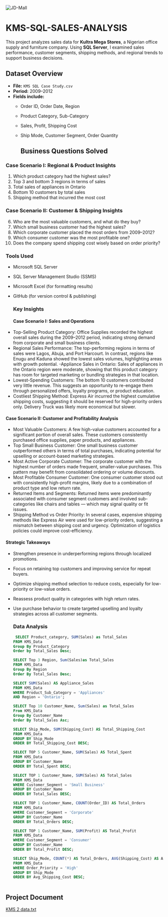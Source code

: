 
![JD-Mall](https://github.com/user-attachments/assets/44e6d990-9902-4102-89d4-d41358b57d87)




# KMS-SQL-SALES-ANALYSIS
This project analyzes sales data for **Kultra Mega Stores**, a Nigerian office supply and furniture company. Using **SQL Server**, I examined sales performance, customer segments, shipping methods, and regional trends to support business decisions.
## Dataset Overview

- **File:** `KMS SQL Case Study.csv`
- **Period:** 2009–2012
- **Fields include:**  
  - Order ID, Order Date, Region  
  - Product Category, Sub-Category  
  - Sales, Profit, Shipping Cost  
  - Ship Mode, Customer Segment, Order Quantity
 
    ## Business Questions Solved

### **Case Scenario I: Regional & Product Insights**

1. Which product category had the highest sales?
2. Top 3 and bottom 3 regions in terms of sales  
3. Total sales of appliances in Ontario  
4. Bottom 10 customers by total sales  
5. Shipping method that incurred the most cost

###  **Case Scenario II: Customer & Shipping Insights**

6.  Who are the most valuable customers, and what do they buy?  
7.  Which small business customer had the highest sales?  
8.  Which corporate customer placed the most orders from 2009–2012?  
9.  Which consumer customer was the most profitable one?  
10.  Does the company spend shipping cost wisely based on order priority?

###  Tools Used

* Microsoft SQL Server
* SQL Server Management Studio (SSMS)
* Microsoft Excel (for formatting results)
* GitHub (for version control & publishing)

  ### Key Insights
  #### Case Scenario I: Sales and Operations
- Top-Selling Product Category: Office Supplies recorded the highest overall sales during the 2009–2012 period, indicating strong demand from corporate and small business clients.
- Regional Sales Performance: The top-performing regions in terms of sales were Lagos, Abuja, and Port Harcourt. In contrast, regions like Enugu and Kaduna showed the lowest sales volumes, highlighting areas with growth potential.
-Appliance Sales in Ontario: Sales of appliances in the Ontario region were moderate, showing that this product category has room for targeted marketing or bundling strategies in that location.
- Lowest-Spending Customers: The bottom 10 customers contributed very little revenue. This suggests an opportunity to re-engage them through personalized offers, loyalty programs, or product education.
- Costliest Shipping Method: Express Air incurred the highest cumulative shipping costs, suggesting it should be reserved for high-priority orders only. Delivery Truck was likely more economical but slower.

#### Case Scenario II: Customer and Profitability Analysis
- Most Valuable Customers: A few high-value customers accounted for a significant portion of overall sales. These customers consistently purchased office supplies, paper products, and appliances.
- Top Small Business Customer: One small business customer outperformed others in terms of total purchases, indicating potential for upselling or account-based marketing strategies.
- Most Active Corporate Customer: The corporate customer with the highest number of orders made frequent, smaller-value purchases. This pattern may benefit from consolidated ordering or volume discounts.
- Most Profitable Consumer Customer: One consumer customer stood out with consistently high-profit margins, likely due to a combination of product type and low return rate.
- Returned Items and Segments: Returned items were predominantly associated with consumer segment customers and involved sub-categories like chairs and tables — which may signal quality or fit issues.
- Shipping Method vs Order Priority: In several cases, expensive shipping methods like Express Air were used for low-priority orders, suggesting a mismatch between shipping cost and urgency. Optimization of logistics policies could improve cost-efficiency.

#### Strategic Takeaways
- Strengthen presence in underperforming regions through localized promotions.
- Focus on retaining top customers and improving service for repeat buyers.
- Optimize shipping method selection to reduce costs, especially for low-priority or low-value orders.
- Reassess product quality in categories with high return rates.
- Use purchase behavior to create targeted upselling and loyalty strategies across all customer segments.

  ### Data Analysis
  ``` sql
   SELECT Product_category, SUM(Sales) as Total_Sales
  FROM KMS_Data
  Group By Product_Category
  Order by Total_Sales Desc;
  
  SELECT Top 3 Region, Sum(Sales)as Total_Sales 
  FROM KMS_Data
  Group By Region
  Order By Total_Sales Desc;
  
  SELECT SUM(Sales) AS Appliance_Sales
  FROM KMS_Data
  WHERE Product_Sub_Category = 'Appliances'
  AND Region = 'Ontario';

  SELECT Top 10 Customer_Name, Sum(Sales) as Total_Sales
  From KMS_Data
  Group By Customer_Name
  Order By Total_Sales Asc;

  SELECT Ship_Mode, SUM(Shipping_Cost) AS Total_Shipping_Cost
  FROM KMS_Data
  GROUP BY Ship_Mode
  ORDER BY Total_Shipping_Cost DESC;

  SELECT TOP 5 Customer_Name, SUM(Sales) AS Total_Spent
  FROM KMS_Data
  GROUP BY Customer_Name
  ORDER BY Total_Spent DESC;

  SELECT TOP 1 Customer_Name, SUM(Sales) AS Total_Sales
  FROM KMS_Data
  WHERE Customer_Segment = 'Small Business'
  GROUP BY Customer_Name
  ORDER BY Total_Sales DESC;

  SELECT TOP 1 Customer_Name, COUNT(Order_ID) AS Total_Orders
  FROM KMS_Data
  WHERE Customer_Segment = 'Corporate'
  GROUP BY Customer_Name
  ORDER BY Total_Orders DESC;

  SELECT TOP 1 Customer_Name, SUM(Profit) AS Total_Profit
  FROM KMS_Data
  WHERE Customer_Segment = 'Consumer'
  GROUP BY Customer_Name
  ORDER BY Total_Profit DESC;

  SELECT Ship_Mode, COUNT(*) AS Total_Orders, AVG(Shipping_Cost) AS Avg_Shipping_Cost
  FROM KMS_Data
  WHERE Order_Priority = 'High'  
  GROUP BY Ship_Mode
  ORDER BY Avg_Shipping_Cost DESC;
```
```
## Project Document
[KMS 2 data.txt](https://github.com/user-attachments/files/21059983/KMS.2.data.txt)




